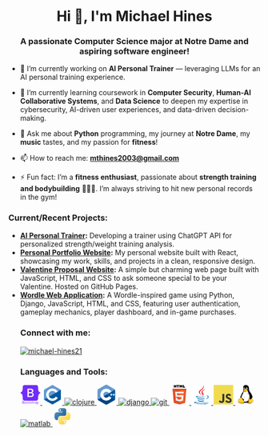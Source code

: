 <h1 align="center">Hi 👋, I'm Michael Hines</h1>
<h3 align="center">A passionate Computer Science major at Notre Dame and aspiring software engineer!</h3>

- 🔭 I’m currently working on **AI Personal Trainer** — leveraging LLMs for an AI personal training experience.

- 🌱 I’m currently learning coursework in **Computer Security**, **Human-AI Collaborative Systems**, and **Data Science** to deepen my expertise in cybersecurity, AI-driven user experiences, and data-driven decision-making.

- 💬 Ask me about **Python** programming, my journey at **Notre Dame**, my **music** tastes, and my passion for **fitness**!

- 📫 How to reach me: **mthines2003@gmail.com**

- ⚡ Fun fact: I’m a **fitness enthusiast**, passionate about **strength training and bodybuilding** 🏋️‍♂️💪. I’m always striving to hit new personal records in the gym!

<h3 align="left">Current/Recent Projects:</h3>
<ul>
  <li><strong><a href="https://github.com/mhines2/ai-personal-trainer">AI Personal Trainer</a>:</strong> Developing a trainer using ChatGPT API for personalized strength/weight training analysis.</li>
  <li><strong><a href="https://github.com/mhines2/Michael-Hines">Personal Portfolio Website</a>:</strong> My personal website built with React, showcasing my work, skills, and projects in a clean, responsive design.</li>
  <li><strong><a href="https://github.com/mhines2/valentines-proposal">Valentine Proposal Website</a>:</strong> A simple but charming web page built with JavaScript, HTML, and CSS to ask someone special to be your Valentine. Hosted on GitHub Pages.</li>
  <li><strong><a href="https://github.com/mhines2/worNDly">Wordle Web Application</a>:</strong> A Wordle-inspired game using Python, Django, JavaScript, HTML, and CSS, featuring user authentication, gameplay mechanics, player dashboard, and in-game purchases.</li>

<h3 align="left">Connect with me:</h3>
<p align="left">
<a href="https://linkedin.com/in/michael-hines21" target="blank"><img align="center" src="https://raw.githubusercontent.com/rahuldkjain/github-profile-readme-generator/master/src/images/icons/Social/linked-in-alt.svg" alt="michael-hines21" height="30" width="40" /></a>
</p>

<h3 align="left">Languages and Tools:</h3>
<p align="left"> <a href="https://getbootstrap.com" target="_blank" rel="noreferrer"> <img src="https://raw.githubusercontent.com/devicons/devicon/master/icons/bootstrap/bootstrap-plain-wordmark.svg" alt="bootstrap" width="40" height="40"/> </a> <a href="https://www.cprogramming.com/" target="_blank" rel="noreferrer"> <img src="https://raw.githubusercontent.com/devicons/devicon/master/icons/c/c-original.svg" alt="c" width="40" height="40"/> </a> <a href="https://clojure.org/" target="_blank" rel="noreferrer"> <img src="https://upload.wikimedia.org/wikipedia/commons/5/5d/Clojure_logo.svg" alt="clojure" width="40" height="40"/> </a> <a href="https://www.w3schools.com/cpp/" target="_blank" rel="noreferrer"> <img src="https://raw.githubusercontent.com/devicons/devicon/master/icons/cplusplus/cplusplus-original.svg" alt="cplusplus" width="40" height="40"/> </a> <a href="https://www.djangoproject.com/" target="_blank" rel="noreferrer"> <img src="https://cdn.worldvectorlogo.com/logos/django.svg" alt="django" width="40" height="40"/> </a> <a href="https://git-scm.com/" target="_blank" rel="noreferrer"> <img src="https://www.vectorlogo.zone/logos/git-scm/git-scm-icon.svg" alt="git" width="40" height="40"/> </a> <a href="https://www.w3.org/html/" target="_blank" rel="noreferrer"> <img src="https://raw.githubusercontent.com/devicons/devicon/master/icons/html5/html5-original-wordmark.svg" alt="html5" width="40" height="40"/> </a> <a href="https://www.java.com" target="_blank" rel="noreferrer"> <img src="https://raw.githubusercontent.com/devicons/devicon/master/icons/java/java-original.svg" alt="java" width="40" height="40"/> </a> <a href="https://developer.mozilla.org/en-US/docs/Web/JavaScript" target="_blank" rel="noreferrer"> <img src="https://raw.githubusercontent.com/devicons/devicon/master/icons/javascript/javascript-original.svg" alt="javascript" width="40" height="40"/> </a> <a href="https://www.linux.org/" target="_blank" rel="noreferrer"> <img src="https://raw.githubusercontent.com/devicons/devicon/master/icons/linux/linux-original.svg" alt="linux" width="40" height="40"/> </a> <a href="https://www.mathworks.com/" target="_blank" rel="noreferrer"> <img src="https://upload.wikimedia.org/wikipedia/commons/2/21/Matlab_Logo.png" alt="matlab" width="40" height="40"/> </a> <a href="https://www.python.org" target="_blank" rel="noreferrer"> <img src="https://raw.githubusercontent.com/devicons/devicon/master/icons/python/python-original.svg" alt="python" width="40" height="40"/> </a> </p>
